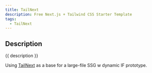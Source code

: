 ```yaml
---
title: TailNext
description: Free Next.js + Tailwind CSS Starter Template
tags:
  - TailNext
---
```


## Description

{{ description }}

Using [TailNext](https://tailnext.vercel.app/) as a base for a large-file SSG w dynamic IF prototype.
